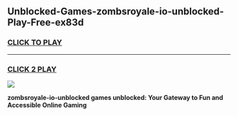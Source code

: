 
## Unblocked-Games-zombsroyale-io-unblocked-Play-Free-ex83d
<h3>
<a href="https://premium76.site?title=zombsroyale-io-unblocked&ref=18A1">CLICK TO PLAY</a></h3>
<hr>

<h3>
<a href="https://premium76.site?title=zombsroyale-io-unblocked&ref=18A1">CLICK 2 PLAY</a>
  
</h3>

<a href="https://premium76.site?title=zombsroyale-io-unblocked&ref=18A1"><img src="https://clearcache.store/games.png"></a>


**zombsroyale-io-unblocked games unblocked: Your Gateway to Fun and Accessible Online Gaming**
